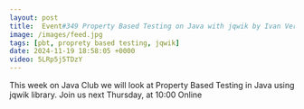 ```yaml
---
layout: post
title:  Event#349 Property Based Testing on Java with jqwik by Ivan Verhun
image: /images/feed.jpg
tags: [pbt, proprety based testing, jqwik]
date: 2024-11-19 18:58:05 +0000
video: 5LRp5j5TDzY
---
```


This week on Java Club we will look at Property Based Testing in Java using jqwik library.
Join us next Thursday, at 10:00 Online
